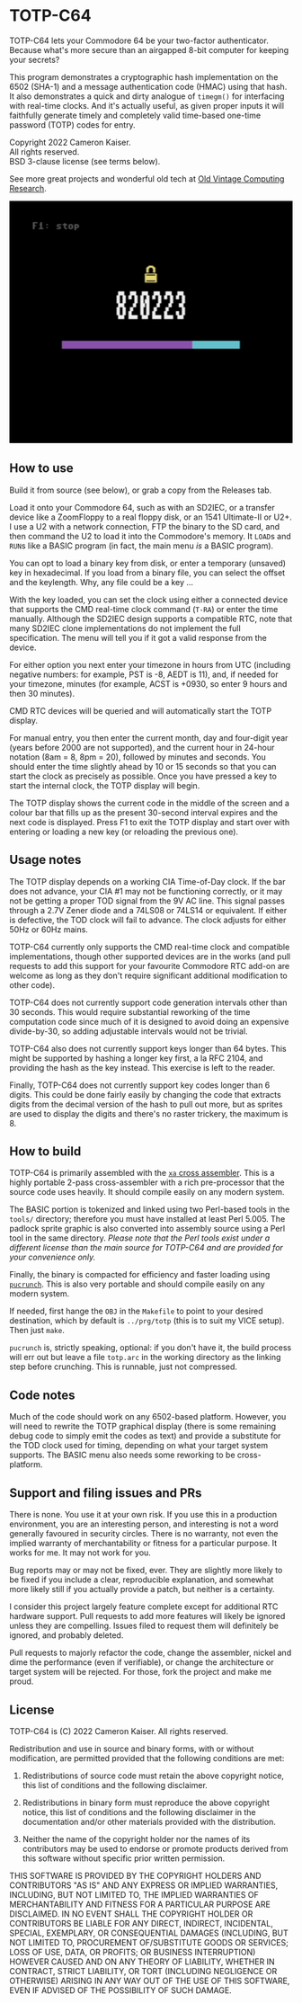 # TOTP-C64

TOTP-C64 lets your Commodore 64 be your two-factor authenticator. Because
what's more secure than an airgapped 8-bit computer for keeping your secrets?

This program demonstrates a cryptographic hash implementation on the 6502
(SHA-1) and a message authentication code (HMAC) using that hash. It also
demonstrates a quick and dirty analogue of `timegm()` for interfacing with
real-time clocks. And it's actually useful, as given proper inputs it will
faithfully generate timely and completely valid time-based one-time
password (TOTP) codes for entry.

Copyright 2022 Cameron Kaiser.  
All rights reserved.  
BSD 3-clause license (see terms below).

See more great projects and wonderful old tech at
[Old Vintage Computing Research](http://oldvcr.blogspot.com/).

![Screenshot.](/png/pic.png?raw=true "Screenshot.")

## How to use

Build it from source (see below), or grab a copy from the Releases tab.

Load it onto your Commodore 64, such as with an SD2IEC, or a transfer device
like a ZoomFloppy to a real floppy disk, or an 1541 Ultimate-II or U2+. I
use a U2 with a network connection, FTP the binary to the SD card, and then
command the U2 to load it into the Commodore's memory. It `LOAD`s and
`RUN`s like a BASIC program (in fact, the main menu *is* a BASIC program).

You can opt to load a binary key from disk, or enter a temporary (unsaved)
key in hexadecimal. If you load from a binary file, you can select the
offset and the keylength. Why, any file could be a key ...

With the key loaded, you can set the clock using either a connected device
that supports the CMD real-time clock command (`T-RA`) or enter the time
manually. Although the SD2IEC design supports a compatible RTC, note that many
SD2IEC clone implementations do not implement the full specification. The menu
will tell you if it got a valid response from the device.

For either option you next enter your timezone in hours from UTC (including
negative numbers: for example, PST is -8, AEDT is 11), and, if needed for your
timezone, minutes (for example, ACST is +0930, so enter 9 hours and then 30
minutes).

CMD RTC devices will be queried and will automatically start the TOTP display.

For manual entry, you then enter the current month, day and four-digit year
(years before 2000 are not supported), and the current hour in 24-hour
notation (8am = 8, 8pm = 20), followed by minutes and seconds. You should
enter the time slightly ahead by 10 or 15 seconds so that you can start
the clock as precisely as possible. Once you have pressed a key to start
the internal clock, the TOTP display will begin.

The TOTP display shows the current code in the middle of the screen and a
colour bar that fills up as the present 30-second interval expires and the
next code is displayed. Press F1 to exit the TOTP display and start over
with entering or loading a new key (or reloading the previous one).

## Usage notes

The TOTP display depends on a working CIA Time-of-Day clock. If the bar
does not advance, your CIA #1 may not be functioning correctly, or it may
not be getting a proper TOD signal from the 9V AC line. This signal passes
through a 2.7V Zener diode and a 74LS08 or 74LS14 or equivalent. If either
is defective, the TOD clock will fail to advance. The clock adjusts for
either 50Hz or 60Hz mains.

TOTP-C64 currently only supports the CMD real-time clock and compatible
implementations, though other supported devices are in the works (and pull
requests to add this support for your favourite Commodore RTC add-on are
welcome as long as they don't require significant additional modification
to other code).

TOTP-C64 does not currently support code generation intervals other than 30
seconds. This would require substantial reworking of the time computation
code since much of it is designed to avoid doing an expensive divide-by-30,
so adding adjustable intervals would not be trivial.

TOTP-C64 also does not currently support keys longer than 64 bytes. This might
be supported by hashing a longer key first, a la RFC 2104, and providing the
hash as the key instead. This exercise is left to the reader.

Finally, TOTP-C64 does not currently support key codes longer than 6 digits.
This could be done fairly easily by changing the code that extracts digits
from the decimal version of the hash to pull out more, but as sprites are
used to display the digits and there's no raster trickery, the maximum is 8.

## How to build

TOTP-C64 is primarily assembled with the
[`xa` cross assembler](http://www.floodgap.com/retrotech/xa/). This is a
highly portable 2-pass cross-assembler with a rich pre-processor that the
source code uses heavily. It should compile easily on any modern system.

The BASIC portion is tokenized and linked using two Perl-based tools in the
`tools/` directory; therefore you must have installed at least Perl 5.005.
The padlock sprite graphic is also converted into assembly source using a
Perl tool in the same directory. *Please note that the Perl tools exist under
a different license than the main source for TOTP-C64 and are provided for
your convenience only.*

Finally, the binary is compacted for efficiency and faster loading using
[`pucrunch`](http://a1bert.kapsi.fi/Dev/pucrunch/). This is also very
portable and should compile easily on any modern system.

If needed, first hange the `OBJ` in the `Makefile` to point to your desired
destination, which by default is `../prg/totp` (this is to suit my VICE
setup). Then just `make`.

`pucrunch` is, strictly speaking, optional: if you don't have it, the build
process will err out but leave a file `totp.arc` in the working directory
as the linking step before crunching. This is runnable, just not compressed.

## Code notes

Much of the code should work on any 6502-based platform. However, you will
need to rewrite the TOTP graphical display (there is some remaining debug
code to simply emit the codes as text) and provide a substitute for the TOD
clock used for timing, depending on what your target system supports. The
BASIC menu also needs some reworking to be cross-platform.

## Support and filing issues and PRs

There is none. You use it at your own risk. If you use this in a
production environment, you are an interesting person, and interesting
is not a word generally favoured in security circles. There is no
warranty, not even the implied warranty of merchantability or fitness
for a particular purpose. It works for me. It may not work for you.

Bug reports may or may not be fixed, ever. They are slightly more likely to
be fixed if you include a clear, reproducible explanation, and somewhat
more likely still if you actually provide a patch, but neither is a
certainty.

I consider this project largely feature complete except for additional RTC
hardware support. Pull requests to add more features will likely be
ignored unless they are compelling. Issues filed to request them will
definitely be ignored, and probably deleted.

Pull requests to majorly refactor the code, change the assembler, nickel
and dime the performance (even if verifiable), or change the architecture
or target system will be rejected. For those, fork the project and make me
proud.

## License

TOTP-C64 is (C) 2022 Cameron Kaiser. All rights reserved.

Redistribution and use in source and binary forms, with or without modification, are permitted provided that the following conditions are met:

1. Redistributions of source code must retain the above copyright notice, this list of conditions and the following disclaimer.

2. Redistributions in binary form must reproduce the above copyright notice, this list of conditions and the following disclaimer in the documentation and/or other materials provided with the distribution.

3. Neither the name of the copyright holder nor the names of its contributors may be used to endorse or promote products derived from this software without specific prior written permission.

THIS SOFTWARE IS PROVIDED BY THE COPYRIGHT HOLDERS AND CONTRIBUTORS "AS IS" AND ANY EXPRESS OR IMPLIED WARRANTIES, INCLUDING, BUT NOT LIMITED TO, THE IMPLIED WARRANTIES OF MERCHANTABILITY AND FITNESS FOR A PARTICULAR PURPOSE ARE DISCLAIMED. IN NO EVENT SHALL THE COPYRIGHT HOLDER OR CONTRIBUTORS BE LIABLE FOR ANY DIRECT, INDIRECT, INCIDENTAL, SPECIAL, EXEMPLARY, OR CONSEQUENTIAL DAMAGES (INCLUDING, BUT NOT LIMITED TO, PROCUREMENT OF/SUBSTITUTE GOODS OR SERVICES; LOSS OF USE, DATA, OR PROFITS; OR BUSINESS INTERRUPTION) HOWEVER CAUSED AND ON ANY THEORY OF LIABILITY, WHETHER IN CONTRACT, STRICT LIABILITY, OR TORT (INCLUDING NEGLIGENCE OR OTHERWISE) ARISING IN ANY WAY OUT OF THE USE OF THIS SOFTWARE, EVEN IF ADVISED OF THE POSSIBILITY OF SUCH DAMAGE.
